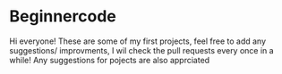 # Beginnercode
Hi everyone! These are some of my first projects, feel free to add any suggestions/ improvments, I wil check the pull requests every once in a while!
Any suggestions for pojects are also apprciated
